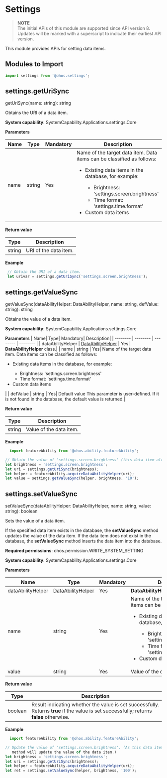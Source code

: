 # Settings

> **NOTE**<br>
> The initial APIs of this module are supported since API version 8. Updates will be marked with a superscript to indicate their earliest API version.


This module provides APIs for setting data items.


## Modules to Import

```typescript
import settings from '@ohos.settings';
```



## settings.getUriSync

getUriSync(name: string): string

Obtains the URI of a data item.

**System capability**: SystemCapability.Applications.settings.Core

**Parameters**

| Name| Type| Mandatory| Description|
| -------- | -------- | -------- | -------- |
| name | string | Yes| Name of the target data item. Data items can be classified as follows:<br> <ul><li>Existing data items in the database, for example:<br></li> <ul><li>Brightness: 'settings.screen.brightness'<br> </li>  <li>Time format: 'settings.time.format'<br> </li></ul> <li>Custom data items</li></ul>|

**Return value**

| Type| Description|
| -------- | -------- |
| string | URI of the data item.|

**Example**

```typescript
 // Obtain the URI of a data item.
 let urivar = settings.getUriSync('settings.screen.brightness');  
```


## settings.getValueSync

getValueSync(dataAbilityHelper: DataAbilityHelper, name: string, defValue: string): string

Obtains the value of a data item.

**System capability**: SystemCapability.Applications.settings.Core

**Parameters**
| Name| Type| Mandatory| Description|
| -------- | -------- | -------- | -------- |
| dataAbilityHelper | [DataAbilityHelper](js-apis-dataAbilityHelper.md) | Yes| **DataAbilityHelper** class.|
| name | string | Yes| Name of the target data item. Data items can be classified as follows:<br> <ul><li>Existing data items in the database, for example:<br></li> <ul><li>Brightness: 'settings.screen.brightness'<br> </li>  <li>Time format: 'settings.time.format'<br> </li></ul> <li>Custom data items</li></ul>|
| defValue | string | Yes| Default value This parameter is user-defined. If it is not found in the database, the default value is returned.|

**Return value**

| Type| Description|
| -------- | -------- |
| string | Value of the data item.|

**Example**

```typescript
  import featureAbility from '@ohos.ability.featureAbility';

// Obtain the value of 'settings.screen.brightness' (this data item already exists in the database).
let brightness = 'settings.screen.brightness';
let uri = settings.getUriSync(brightness);
let helper = featureAbility.acquireDataAbilityHelper(uri);
let value = settings.getValueSync(helper, brightness, '10');
```


## settings.setValueSync

setValueSync(dataAbilityHelper: DataAbilityHelper, name: string, value: string): boolean

Sets the value of a data item.

If the specified data item exists in the database, the **setValueSync** method updates the value of the data item. If the data item does not exist in the database, the **setValueSync** method inserts the data item into the database.

**Required permissions**: ohos.permission.WRITE_SYSTEM_SETTING

**System capability**: SystemCapability.Applications.settings.Core

**Parameters**

| Name| Type| Mandatory| Description|
| -------- | -------- | -------- | -------- |
| dataAbilityHelper | [DataAbilityHelper](js-apis-dataAbilityHelper.md) | Yes| **DataAbilityHelper** class.|
| name | string | Yes| Name of the target data item. Data items can be classified as follows:<br> <ul><li>Existing data items in the database, for example:<br></li> <ul><li>Brightness: 'settings.screen.brightness'<br> </li>  <li>Time format: 'settings.time.format'<br> </li></ul> <li>Custom data items</li></ul>|
| value | string | Yes| Value of the data item.|

**Return value**

| Type| Description|
| -------- | -------- |
| boolean | Result indicating whether the value is set successfully. Returns **true** if the value is set successfully; returns **false** otherwise.|

**Example**

```typescript
  import featureAbility from '@ohos.ability.featureAbility';

// Update the value of 'settings.screen.brightness'. (As this data item exists in the database, the setValueSync 
   method will update the value of the data item.)
let brightness = 'settings.screen.brightness';
let uri = settings.getUriSync(brightness);
let helper = featureAbility.acquireDataAbilityHelper(uri);
let ret = settings.setValueSync(helper, brightness, '100');
```